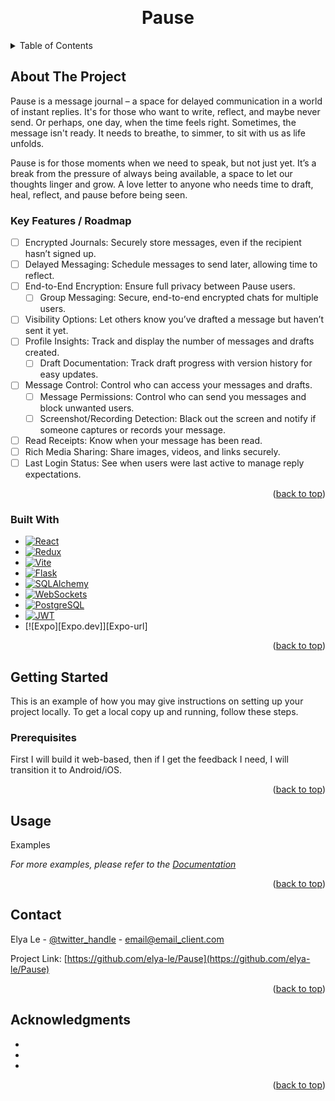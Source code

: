 <a id="readme-top"></a>

<!-- PROJECT LOGO -->
<br />
<div align="center">
  <!-- <a href="https://github.com/elya-le/Pause">
    <img src="images/logo.png" alt="Logo" width="80" height="80"> -->
  </a>

<h1 align="center">Pause</h1>

</div> 

<!-- TABLE OF CONTENTS -->
<details>
  <summary>Table of Contents</summary>
  <ol>
    <li>
      <a href="#about-the-project">About The Project</a>
      <ul>
        <li><a href="#built-with">Built With</a></li>
      </ul>
    </li>
    <li><a href="#usage">Usage</a></li>
    <li><a href="#roadmap">Roadmap</a></li>
    <li><a href="#contact">Contact</a></li>
    <li><a href="#acknowledgments">Acknowledgments</a></li>
  </ol>
</details>

<!-- ABOUT THE PROJECT -->
## About The Project

Pause is a message journal – a space for delayed communication in a world of instant replies. It's for those who want to write, reflect, and maybe never send. Or perhaps, one day, when the time feels right. Sometimes, the message isn't ready. It needs to breathe, to simmer, to sit with us as life unfolds.

Pause is for those moments when we need to speak, but not just yet. It’s a break from the pressure of always being available, a space to let our thoughts linger and grow. A love letter to anyone who needs time to draft, heal, reflect, and pause before being seen.

### Key Features / Roadmap
- [ ] Encrypted Journals: Securely store messages, even if the recipient hasn’t signed up.
- [ ] Delayed Messaging: Schedule messages to send later, allowing time to reflect.
- [ ] End-to-End Encryption: Ensure full privacy between Pause users.
  - [ ] Group Messaging: Secure, end-to-end encrypted chats for multiple users.
- [ ] Visibility Options: Let others know you’ve drafted a message but haven’t sent it yet.
- [ ] Profile Insights: Track and display the number of messages and drafts created.
  - [ ] Draft Documentation: Track draft progress with version history for easy updates.
- [ ] Message Control: Control who can access your messages and drafts.
  - [ ] Message Permissions: Control who can send you messages and block unwanted users.
  - [ ] Screenshot/Recording Detection: Black out the screen and notify if someone captures or records your message.
- [ ] Read Receipts: Know when your message has been read.
- [ ] Rich Media Sharing: Share images, videos, and links securely.
- [ ] Last Login Status: See when users were last active to manage reply expectations.

<p align="right">(<a href="#readme-top">back to top</a>)</p>

### Built With

* [![React][React.js]][React-url]
* [![Redux][Redux.js]][Redux-url]
* [![Vite][Vite.js]][Vite-url]
* [![Flask][Flask.palletsprojects.com]][Flask-url]
* [![SQLAlchemy][SQLAlchemy.org]][SQLAlchemy-url]
* [![WebSockets][WebSockets.org]][WebSockets-url]
* [![PostgreSQL][PostgreSQL.org]][PostgreSQL-url]
* [![JWT][JWT.io]][JWT-url]
* [![Expo][Expo.dev]][Expo-url]

<!-- Reference-style links for technologies -->
[React.js]: https://img.shields.io/badge/React-20232A?style=for-the-badge&logo=react&logoColor=61DAFB
[React-url]: https://reactjs.org/
[Redux.js]: https://img.shields.io/badge/Redux-764ABC?style=for-the-badge&logo=redux&logoColor=white
[Redux-url]: https://redux.js.org/
[Vite.js]: https://img.shields.io/badge/Vite-646CFF?style=for-the-badge&logo=vite&logoColor=white
[Vite-url]: https://vitejs.dev/
[Flask.palletsprojects.com]: https://img.shields.io/badge/Flask-000000?style=for-the-badge&logo=flask&logoColor=white
[Flask-url]: https://flask.palletsprojects.com/
[SQLAlchemy.org]: https://img.shields.io/badge/SQLAlchemy-454545?style=for-the-badge&logo=sqlalchemy&logoColor=red
[SQLAlchemy-url]: https://www.sqlalchemy.org/
[WebSockets.org]: https://img.shields.io/badge/WebSockets-0083A3?style=for-the-badge&logo=websockets&logoColor=white
[WebSockets-url]: https://websockets.readthedocs.io/
[PostgreSQL.org]: https://img.shields.io/badge/PostgreSQL-316192?style=for-the-badge&logo=postgresql&logoColor=white
[PostgreSQL-url]: https://www.postgresql.org/
[JWT.io]: https://img.shields.io/badge/JWT-000000?style=for-the-badge&logo=json-web-tokens&logoColor=white
[JWT-url]: https://jwt.io/

<p align="right">(<a href="#readme-top">back to top</a>)</p>

<!-- GETTING STARTED -->
## Getting Started

This is an example of how you may give instructions on setting up your project locally. To get a local copy up and running, follow these steps.

### Prerequisites

First I will build it web-based, then if I get the feedback I need, I will transition it to Android/iOS.

<p align="right">(<a href="#readme-top">back to top</a>)</p>

<!-- USAGE EXAMPLES -->
## Usage

Examples

_For more examples, please refer to the [Documentation](https://example.com)_

<p align="right">(<a href="#readme-top">back to top</a>)</p>

<!-- CONTACT -->
## Contact

Elya Le - [@twitter_handle](https://twitter.com/twitter_handle) - email@email_client.com

Project Link: [https://github.com/elya-le/Pause](https://github.com/elya-le/Pause)

<p align="right">(<a href="#readme-top">back to top</a>)</p>

<!-- ACKNOWLEDGMENTS -->
## Acknowledgments

* []()
* []()
* []()

<p align="right">(<a href="#readme-top">back to top</a>)</p>

